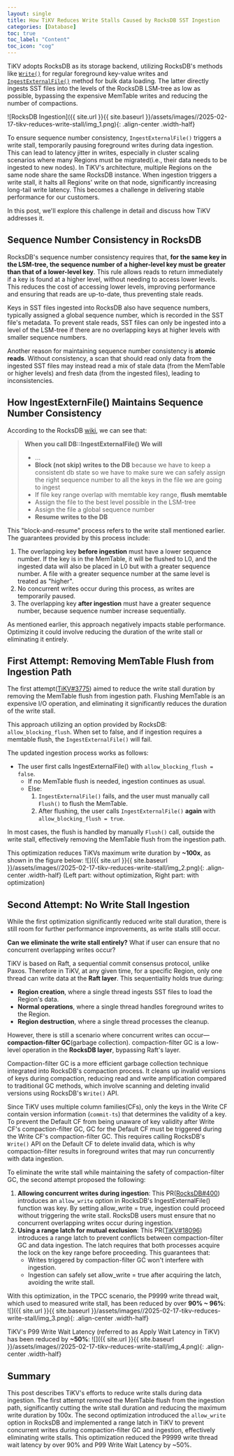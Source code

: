 ```yaml
---
layout: single 
title: How TiKV Reduces Write Stalls Caused by RocksDB SST Ingestion
categories: [Database]
toc: true
toc_label: "Content"
toc_icon: "cog"
---
```


TiKV adopts RocksDB as its storage backend, utilizing RocksDB's 
methods like [`Write()`](https://github.com/facebook/rocksdb/wiki/RocksDB-Overview#updates) for regular foreground key-value writes and [`IngestExternalFile()`](https://github.com/facebook/rocksdb/wiki/creating-and-ingesting-sst-files#ingesting-sst-files) method for bulk data loading. The latter directly ingests SST files into the levels of the RocksDB LSM-tree as low as possible, bypassing the expensive MemTable writes and reducing the number of compactions.

![RocksDB Ingestion]({{ site.url }}{{ site.baseurl }}/assets/images//2025-02-17-tikv-reduces-write-stall/img_1.png){: .align-center .width-half}

To ensure sequence number consistency, `IngestExternalFile()` triggers a write stall, temporarily pausing foreground writes during data ingestion. This can lead to latency jitter in writes, especially in cluster scaling scenarios where many Regions must be migrated(i.e., their data needs to be ingested to new nodes). In TiKV's architecture, multiple 
Regions on the same node share the same RocksDB instance. When ingestion triggers a write stall, it halts all Regions' write on that node, significantly increasing long-tail write latency. This becomes a challenge in delivering stable performance for our customers.

In this post, we'll explore this challenge in detail and discuss how TiKV addresses it.
## Sequence Number Consistency in RocksDB
RocksDB's sequence number consistency requires that, **for the same key in the LSM-tree, the sequence number of a higher-level key must be greater than that of a lower-level key**. This rule allows reads to return immediately if a key is found at a higher level, without needing to access lower levels. This reduces the cost of accessing lower levels, improving performance and ensuring that reads are up-to-date, thus preventing stale reads.

Keys in SST files ingested into RocksDB also have sequence numbers, typically assigned a global sequence number, which is recorded in the SST file's metadata. To prevent stale reads, SST files can only be ingested into a level of the LSM-tree if there are no overlapping keys at higher levels with smaller sequence numbers.

Another reason for maintaining sequence number consistency is **atomic reads**. Without consistency, a scan that should read only data from the ingested SST files may instead read a mix of stale data (from the MemTable or higher levels) and fresh data (from the ingested files), leading to inconsistencies.
## How IngestExternFile() Maintains Sequence Number Consistency
According to the RocksDB [wiki](https://github.com/facebook/rocksdb/wiki/creating-and-ingesting-sst-files#what-happens-when-you-ingest-a-file), we can see that:
>**When you call DB::IngestExternalFile() We will**
>- ...
>- **Block (not skip) writes to the DB** because we have to keep a consistent db state so we have to make sure we can safely assign the right sequence number to all the keys in the file we are going to ingest
>- If file key range overlap with memtable key range, **flush memtable**
>- Assign the file to the best level possible in the LSM-tree
>- Assign the file a global sequence number
>- **Resume writes to the DB**

This "block-and-resume" process refers to the write stall mentioned earlier. The guarantees provided by this process include:
1. The overlapping key **before ingestion** must have a lower sequence number. If the key is in the MemTable, it will be flushed to L0, and the ingested data will also be placed in L0 but with a greater sequence number. A file with a greater sequence number at the same level is treated as "higher".
2. No concurrent writes occur during this process, as writes are temporarily paused.
3. The overlapping key **after ingestion** must have a greater sequence number, because sequence number increase sequentially.

As mentioned earlier, this approach negatively impacts stable performance. Optimizing it could involve reducing the duration of the write stall or eliminating it entirely.
## First Attempt: Removing MemTable Flush from Ingestion Path
The first attempt([TiKV#3775](https://github.com/tikv/tikv/pull/3775)) aimed to reduce the write stall duration by removing the MemTable flush from ingestion path. Flushing MemTable is an expensive I/O operation, and eliminating it significantly reduces the duration of the write stall.

This approach utilizing an option provided by RocksDB: `allow_blocking_flush`. When set to false, and if ingestion requires a memtable flush, the `IngestExternalFile()` will fail.

The updated ingestion process works as follows:
- The user first calls IngestExternalFile() with `allow_blocking_flush = false`.
	- If no MemTable flush is needed, ingestion continues as usual.
	- Else:
		1. `IngestExternalFile()` fails, and the user must manually call `Flush()` to flush the MemTable.
		2. After flushing, the user calls `IngestExternalFile()` **again** with `allow_blocking_flush = true`.

In most cases, the flush is handled by manually `Flush()` call, outside the write stall, effectively removing the MemTable flush from the ingestion path. 

This optimization reduces TiKVs maximum write duration by **~100x**, as shown in the figure below:
![]({{ site.url }}{{ site.baseurl }}/assets/images//2025-02-17-tikv-reduces-write-stall/img_2.png){: .align-center .width-half}
(Left part: without optimization, Right part: with optimization)

## Second Attempt: No Write Stall Ingestion
While the first optimization significantly reduced write stall duration, there is still room for further performance improvements, as write stalls still occur.

**Can we eliminate the write stall entirely?** What if user can ensure that no concurrent overlapping writes occur?

TiKV is based on Raft, a sequential commit consensus protocol, unlike Paxos. Therefore in TiKV, at any given time, for a specific Region, only one thread can write data at the **Raft layer**. This sequentiality holds true during:

- **Region creation**, where a single thread ingests SST files to load the Region's data.
- **Normal operations**, where a single thread handles foreground writes to the Region.
- **Region destruction**, where a single thread processes the cleanup.

However, there is still a scenario where concurrent writes can occur—**compaction-filter GC**(garbage collection). compaction-filter GC is a low-level operation in the **RocksDB layer**, bypassing Raft's layer.

Compaction-filter GC is a more efficient garbage collection technique integrated into RocksDB's compaction process. It cleans up invalid versions of keys during compaction, reducing read and write amplification compared to traditional GC methods, which involve scanning and deleting invalid versions using RocksDB's `Write()` API.

Since TiKV uses multiple column families(CFs), only the keys in the Write CF contain version information (`commit-ts`) that determines the validity of a key. To prevent the Default CF from being unaware of key validity after Write CF's compaction-filter GC, GC for the Default CF must be triggered during the Write CF's compaction-filter GC. This requires calling RocksDB's `Write()` API on the Default CF to delete invalid data, which is why compaction-filter results in foreground writes that may run concurrently with data ingestion.

To eliminate the write stall while maintaining the safety of compaction-filter GC, the second attempt proposed the following:
1. **Allowing concurrent writes during ingestion**: This PR([RocksDB#400](https://github.com/tikv/rocksdb/pull/400)) introduces an `allow_write` option in RocksDB's IngestExternalFile() function was key. By setting allow_write = true, ingestion could proceed without triggering the write stall. RocksDB users must ensure that no concurrent overlapping writes occur during ingestion.
2. **Using a range latch for mutual exclusion**: This PR([TiKV#18096](https://github.com/tikv/tikv/pull/18096)) introduces a range latch to prevent conflicts between compaction-filter GC and data ingestion. The latch requires that both processes acquire the lock on the key range before proceeding. This guarantees that:
	- Writes triggered by compaction-filter GC won't interfere with ingestion.
	- Ingestion can safely set allow_write = true after acquiring the latch, avoiding the write stall.

With this optimization, in the TPCC scenario, the P9999 write thread wait, which used to measured write stall, has been reduced by over **90% ~ 96%**:
![]({{ site.url }}{{ site.baseurl }}/assets/images//2025-02-17-tikv-reduces-write-stall/img_3.png){: .align-center .width-half}


TiKV's P99 Write Wait Latency (referred to as Apply Wait Latency in TiKV) has been reduced by **~50%**:
![]({{ site.url }}{{ site.baseurl }}/assets/images//2025-02-17-tikv-reduces-write-stall/img_4.png){: .align-center .width-half}

## Summary
This post describes TiKV's efforts to reduce write stalls during data ingestion. The first attempt removed the MemTable flush from the ingestion path, significantly cutting the write stall duration and reducing the maximum write duration by 100x. The second optimization introduced the `allow_write` option in RocksDB and implemented a range latch in TiKV to prevent concurrent writes during compaction-filter GC and ingestion, effectively eliminating write stalls. This optimization reduced the P9999 write thread wait latency by over 90% and P99 Write Wait Latency by ~50%.